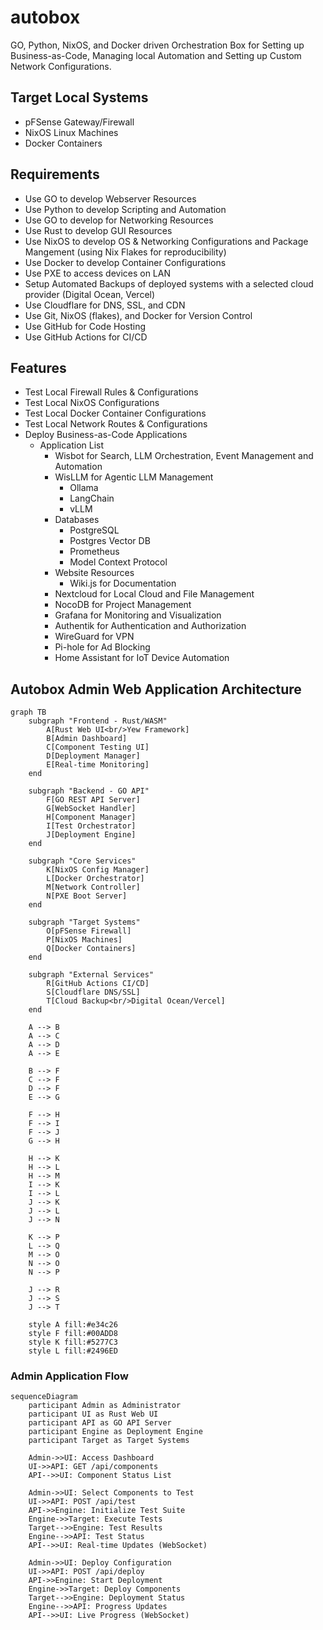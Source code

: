 # autobox

GO, Python, NixOS, and Docker driven Orchestration Box for Setting up Business-as-Code, Managing local Automation and Setting up Custom Network Configurations.

## Target Local Systems

- pFSense Gateway/Firewall
- NixOS Linux Machines
- Docker Containers

## Requirements

- Use GO to develop Webserver Resources
- Use Python to develop Scripting and Automation
- Use GO to develop for Networking Resources
- Use Rust to develop GUI Resources
- Use NixOS to develop OS & Networking Configurations and Package Mangement (using Nix Flakes for reproducibility)
- Use Docker to develop Container Configurations
- Use PXE to access devices on LAN
- Setup Automated Backups of deployed systems with a selected cloud provider (Digital Ocean, Vercel)
- Use Cloudflare for DNS, SSL, and CDN
- Use Git, NixOS (flakes), and Docker for Version Control
- Use GitHub for Code Hosting
- Use GitHub Actions for CI/CD

## Features

- Test Local Firewall Rules & Configurations
- Test Local NixOS Configurations
- Test Local Docker Container Configurations
- Test Local Network Routes & Configurations
- Deploy Business-as-Code Applications
  - Application List
    - Wisbot for Search, LLM Orchestration, Event Management and Automation
    - WisLLM for Agentic LLM Management
      - Ollama
      - LangChain
      - vLLM
    - Databases
      - PostgreSQL
      - Postgres Vector DB
      - Prometheus
      - Model Context Protocol
    - Website Resources
      - Wiki.js for Documentation
    - Nextcloud for Local Cloud and File Management
    - NocoDB for Project Management
    - Grafana for Monitoring and Visualization
    - Authentik for Authentication and Authorization
    - WireGuard for VPN
    - Pi-hole for Ad Blocking
    - Home Assistant for IoT Device Automation

## Autobox Admin Web Application Architecture

```mermaid
graph TB
    subgraph "Frontend - Rust/WASM"
        A[Rust Web UI<br/>Yew Framework]
        B[Admin Dashboard]
        C[Component Testing UI]
        D[Deployment Manager]
        E[Real-time Monitoring]
    end

    subgraph "Backend - GO API"
        F[GO REST API Server]
        G[WebSocket Handler]
        H[Component Manager]
        I[Test Orchestrator]
        J[Deployment Engine]
    end

    subgraph "Core Services"
        K[NixOS Config Manager]
        L[Docker Orchestrator]
        M[Network Controller]
        N[PXE Boot Server]
    end

    subgraph "Target Systems"
        O[pFSense Firewall]
        P[NixOS Machines]
        Q[Docker Containers]
    end

    subgraph "External Services"
        R[GitHub Actions CI/CD]
        S[Cloudflare DNS/SSL]
        T[Cloud Backup<br/>Digital Ocean/Vercel]
    end

    A --> B
    A --> C
    A --> D
    A --> E

    B --> F
    C --> F
    D --> F
    E --> G

    F --> H
    F --> I
    F --> J
    G --> H

    H --> K
    H --> L
    H --> M
    I --> K
    I --> L
    J --> K
    J --> L
    J --> N

    K --> P
    L --> Q
    M --> O
    N --> O
    N --> P

    J --> R
    J --> S
    J --> T

    style A fill:#e34c26
    style F fill:#00ADD8
    style K fill:#5277C3
    style L fill:#2496ED
```

### Admin Application Flow

```mermaid
sequenceDiagram
    participant Admin as Administrator
    participant UI as Rust Web UI
    participant API as GO API Server
    participant Engine as Deployment Engine
    participant Target as Target Systems

    Admin->>UI: Access Dashboard
    UI->>API: GET /api/components
    API-->>UI: Component Status List
    
    Admin->>UI: Select Components to Test
    UI->>API: POST /api/test
    API->>Engine: Initialize Test Suite
    Engine->>Target: Execute Tests
    Target-->>Engine: Test Results
    Engine-->>API: Test Status
    API-->>UI: Real-time Updates (WebSocket)
    
    Admin->>UI: Deploy Configuration
    UI->>API: POST /api/deploy
    API->>Engine: Start Deployment
    Engine->>Target: Deploy Components
    Target-->>Engine: Deployment Status
    Engine-->>API: Progress Updates
    API-->>UI: Live Progress (WebSocket)
```